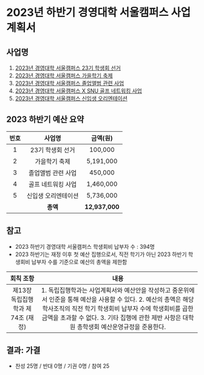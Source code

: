 2023년 하반기 경영대학 서울캠퍼스 사업계획서
===

## 사업명
1. [2023년 경영대학 서울캠퍼스 23기 학생회 선거](선거.md) 
2. [2023년 경영대학 서울캠퍼스 가을학기 축제](축제.md)
3. [2023년 경영대학 서울캠퍼스 졸업앨범 관련 사업](졸업앨범.md)
4. [2023년 경영대학 서울캠퍼스 X SNU 골프 네트워킹 사업](골프.md)
5. [2023년 경영대학 서울캠퍼스 신입생 오리엔테이션](신입생.md)

## 2023 하반기 예산 요약

| 번호  | 사업명 | 금액(원) |
|:--------:|:---------:|:---------:|
|1|  23기 학생회 선거   |	100,000|
|2|	가을학기 축제  |	5,191,000|
|3|	졸업앨범 관련 사업 |	450,000|
|4|	골프 네트워킹 사업 |	1,460,000|
|5|	신입생 오리엔테이션 |	5,736,000|
|   |  **총액**| **12,937,000**|

## 참고
- 2023 하반기 경영대학 서울캠퍼스 학생회비 납부자 수 : 394명
- 2023 하반기는 재정 이후 첫 예산 집행으로서, 직전 학기가 아닌 2023 하반기 학생회비 납부자 수를 기준으로 예산의 총액을 제한함
  
|  회칙 조항  |  내용 |
|:---:|:---:|
| 제13장 독립집행학과 제74조 (재정) | 1. 독립집행학과는 사업계획서와 예산안을 작성하고 중운위에서 인준을 통해 예산을 사용할 수 있다. 2. 예산의 총액은 해당 학사조직의 직전 학기 학생회비 납부자 수에 학생회비를 곱한 금액을 초과할 수 없다. 3. 기타 집행에 관한 제반 사항은 대학원 총학생회 예산운영규정을 준용한다. |

## 결과: 가결
- 찬성 25명 / 반대 0명 / 기권 0명 / 참여 25
